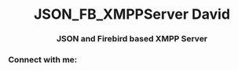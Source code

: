 <h1 align="center">JSON_FB_XMPPServer David</h1>
<h3 align="center">JSON and Firebird based XMPP Server</h3>

<h3 align="left">Connect with me:</h3>
<p align="left">
</p>
